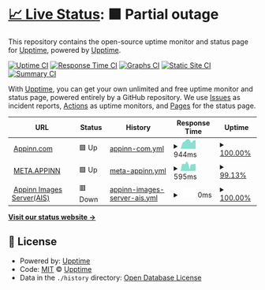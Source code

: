 # [📈 Live Status](https://status.appinn.com): <!--live status--> **🟧 Partial outage**

This repository contains the open-source uptime monitor and status page for [Upptime](https://upptime.js.org), powered by [Upptime](https://github.com/upptime/upptime).

[![Uptime CI](https://github.com/scavin/appinnuptime/workflows/Uptime%20CI/badge.svg)](https://github.com/scavin/appinnuptime/actions?query=workflow%3A%22Uptime+CI%22)
[![Response Time CI](https://github.com/scavin/appinnuptime/workflows/Response%20Time%20CI/badge.svg)](https://github.com/scavin/appinnuptime/actions?query=workflow%3A%22Response+Time+CI%22)
[![Graphs CI](https://github.com/scavin/appinnuptime/workflows/Graphs%20CI/badge.svg)](https://github.com/scavin/appinnuptime/actions?query=workflow%3A%22Graphs+CI%22)
[![Static Site CI](https://github.com/scavin/appinnuptime/workflows/Static%20Site%20CI/badge.svg)](https://github.com/scavin/appinnuptime/actions?query=workflow%3A%22Static+Site+CI%22)
[![Summary CI](https://github.com/scavin/appinnuptime/workflows/Summary%20CI/badge.svg)](https://github.com/scavin/appinnuptime/actions?query=workflow%3A%22Summary+CI%22)

With [Upptime](https://upptime.js.org), you can get your own unlimited and free uptime monitor and status page, powered entirely by a GitHub repository. We use [Issues](https://github.com/upptime/upptime/issues) as incident reports, [Actions](https://github.com/scavin/appinnuptime/actions) as uptime monitors, and [Pages](https://status.appinn.com) for the status page.

<!--start: status pages-->
<!-- This summary is generated by Upptime (https://github.com/upptime/upptime) -->
<!-- Do not edit this manually, your changes will be overwritten -->
<!-- prettier-ignore -->
| URL | Status | History | Response Time | Uptime |
| --- | ------ | ------- | ------------- | ------ |
| <img alt="" src="https://icons.duckduckgo.com/ip3/www.appinn.com.ico" height="13"> [Appinn.com](https://www.appinn.com) | 🟩 Up | [appinn-com.yml](https://github.com/scavin/appinnuptime/commits/HEAD/history/appinn-com.yml) | <details><summary><img alt="Response time graph" src="./graphs/appinn-com/response-time-week.png" height="20"> 944ms</summary><br><a href="https://status.appinn.com/history/appinn-com"><img alt="Response time 869" src="https://img.shields.io/endpoint?url=https%3A%2F%2Fraw.githubusercontent.com%2Fscavin%2Fappinnuptime%2FHEAD%2Fapi%2Fappinn-com%2Fresponse-time.json"></a><br><a href="https://status.appinn.com/history/appinn-com"><img alt="24-hour response time 1022" src="https://img.shields.io/endpoint?url=https%3A%2F%2Fraw.githubusercontent.com%2Fscavin%2Fappinnuptime%2FHEAD%2Fapi%2Fappinn-com%2Fresponse-time-day.json"></a><br><a href="https://status.appinn.com/history/appinn-com"><img alt="7-day response time 944" src="https://img.shields.io/endpoint?url=https%3A%2F%2Fraw.githubusercontent.com%2Fscavin%2Fappinnuptime%2FHEAD%2Fapi%2Fappinn-com%2Fresponse-time-week.json"></a><br><a href="https://status.appinn.com/history/appinn-com"><img alt="30-day response time 925" src="https://img.shields.io/endpoint?url=https%3A%2F%2Fraw.githubusercontent.com%2Fscavin%2Fappinnuptime%2FHEAD%2Fapi%2Fappinn-com%2Fresponse-time-month.json"></a><br><a href="https://status.appinn.com/history/appinn-com"><img alt="1-year response time 887" src="https://img.shields.io/endpoint?url=https%3A%2F%2Fraw.githubusercontent.com%2Fscavin%2Fappinnuptime%2FHEAD%2Fapi%2Fappinn-com%2Fresponse-time-year.json"></a></details> | <details><summary><a href="https://status.appinn.com/history/appinn-com">100.00%</a></summary><a href="https://status.appinn.com/history/appinn-com"><img alt="All-time uptime 99.87%" src="https://img.shields.io/endpoint?url=https%3A%2F%2Fraw.githubusercontent.com%2Fscavin%2Fappinnuptime%2FHEAD%2Fapi%2Fappinn-com%2Fuptime.json"></a><br><a href="https://status.appinn.com/history/appinn-com"><img alt="24-hour uptime 100.00%" src="https://img.shields.io/endpoint?url=https%3A%2F%2Fraw.githubusercontent.com%2Fscavin%2Fappinnuptime%2FHEAD%2Fapi%2Fappinn-com%2Fuptime-day.json"></a><br><a href="https://status.appinn.com/history/appinn-com"><img alt="7-day uptime 100.00%" src="https://img.shields.io/endpoint?url=https%3A%2F%2Fraw.githubusercontent.com%2Fscavin%2Fappinnuptime%2FHEAD%2Fapi%2Fappinn-com%2Fuptime-week.json"></a><br><a href="https://status.appinn.com/history/appinn-com"><img alt="30-day uptime 100.00%" src="https://img.shields.io/endpoint?url=https%3A%2F%2Fraw.githubusercontent.com%2Fscavin%2Fappinnuptime%2FHEAD%2Fapi%2Fappinn-com%2Fuptime-month.json"></a><br><a href="https://status.appinn.com/history/appinn-com"><img alt="1-year uptime 99.68%" src="https://img.shields.io/endpoint?url=https%3A%2F%2Fraw.githubusercontent.com%2Fscavin%2Fappinnuptime%2FHEAD%2Fapi%2Fappinn-com%2Fuptime-year.json"></a></details>
| <img alt="" src="https://icons.duckduckgo.com/ip3/meta.appinn.net.ico" height="13"> [META.APPINN](https://meta.appinn.net) | 🟩 Up | [meta-appinn.yml](https://github.com/scavin/appinnuptime/commits/HEAD/history/meta-appinn.yml) | <details><summary><img alt="Response time graph" src="./graphs/meta-appinn/response-time-week.png" height="20"> 595ms</summary><br><a href="https://status.appinn.com/history/meta-appinn"><img alt="Response time 583" src="https://img.shields.io/endpoint?url=https%3A%2F%2Fraw.githubusercontent.com%2Fscavin%2Fappinnuptime%2FHEAD%2Fapi%2Fmeta-appinn%2Fresponse-time.json"></a><br><a href="https://status.appinn.com/history/meta-appinn"><img alt="24-hour response time 635" src="https://img.shields.io/endpoint?url=https%3A%2F%2Fraw.githubusercontent.com%2Fscavin%2Fappinnuptime%2FHEAD%2Fapi%2Fmeta-appinn%2Fresponse-time-day.json"></a><br><a href="https://status.appinn.com/history/meta-appinn"><img alt="7-day response time 595" src="https://img.shields.io/endpoint?url=https%3A%2F%2Fraw.githubusercontent.com%2Fscavin%2Fappinnuptime%2FHEAD%2Fapi%2Fmeta-appinn%2Fresponse-time-week.json"></a><br><a href="https://status.appinn.com/history/meta-appinn"><img alt="30-day response time 635" src="https://img.shields.io/endpoint?url=https%3A%2F%2Fraw.githubusercontent.com%2Fscavin%2Fappinnuptime%2FHEAD%2Fapi%2Fmeta-appinn%2Fresponse-time-month.json"></a><br><a href="https://status.appinn.com/history/meta-appinn"><img alt="1-year response time 581" src="https://img.shields.io/endpoint?url=https%3A%2F%2Fraw.githubusercontent.com%2Fscavin%2Fappinnuptime%2FHEAD%2Fapi%2Fmeta-appinn%2Fresponse-time-year.json"></a></details> | <details><summary><a href="https://status.appinn.com/history/meta-appinn">99.13%</a></summary><a href="https://status.appinn.com/history/meta-appinn"><img alt="All-time uptime 99.78%" src="https://img.shields.io/endpoint?url=https%3A%2F%2Fraw.githubusercontent.com%2Fscavin%2Fappinnuptime%2FHEAD%2Fapi%2Fmeta-appinn%2Fuptime.json"></a><br><a href="https://status.appinn.com/history/meta-appinn"><img alt="24-hour uptime 100.00%" src="https://img.shields.io/endpoint?url=https%3A%2F%2Fraw.githubusercontent.com%2Fscavin%2Fappinnuptime%2FHEAD%2Fapi%2Fmeta-appinn%2Fuptime-day.json"></a><br><a href="https://status.appinn.com/history/meta-appinn"><img alt="7-day uptime 99.13%" src="https://img.shields.io/endpoint?url=https%3A%2F%2Fraw.githubusercontent.com%2Fscavin%2Fappinnuptime%2FHEAD%2Fapi%2Fmeta-appinn%2Fuptime-week.json"></a><br><a href="https://status.appinn.com/history/meta-appinn"><img alt="30-day uptime 99.80%" src="https://img.shields.io/endpoint?url=https%3A%2F%2Fraw.githubusercontent.com%2Fscavin%2Fappinnuptime%2FHEAD%2Fapi%2Fmeta-appinn%2Fuptime-month.json"></a><br><a href="https://status.appinn.com/history/meta-appinn"><img alt="1-year uptime 99.62%" src="https://img.shields.io/endpoint?url=https%3A%2F%2Fraw.githubusercontent.com%2Fscavin%2Fappinnuptime%2FHEAD%2Fapi%2Fmeta-appinn%2Fuptime-year.json"></a></details>
| <img alt="" src="https://icons.duckduckgo.com/ip3/static1.appinn.com.ico" height="13"> [Appinn Images Server(AIS)](https://static1.appinn.com) | 🟥 Down | [appinn-images-server-ais.yml](https://github.com/scavin/appinnuptime/commits/HEAD/history/appinn-images-server-ais.yml) | <details><summary><img alt="Response time graph" src="./graphs/appinn-images-server-ais/response-time-week.png" height="20"> 0ms</summary><br><a href="https://status.appinn.com/history/appinn-images-server-ais"><img alt="Response time 1414" src="https://img.shields.io/endpoint?url=https%3A%2F%2Fraw.githubusercontent.com%2Fscavin%2Fappinnuptime%2FHEAD%2Fapi%2Fappinn-images-server-ais%2Fresponse-time.json"></a><br><a href="https://status.appinn.com/history/appinn-images-server-ais"><img alt="24-hour response time 0" src="https://img.shields.io/endpoint?url=https%3A%2F%2Fraw.githubusercontent.com%2Fscavin%2Fappinnuptime%2FHEAD%2Fapi%2Fappinn-images-server-ais%2Fresponse-time-day.json"></a><br><a href="https://status.appinn.com/history/appinn-images-server-ais"><img alt="7-day response time 0" src="https://img.shields.io/endpoint?url=https%3A%2F%2Fraw.githubusercontent.com%2Fscavin%2Fappinnuptime%2FHEAD%2Fapi%2Fappinn-images-server-ais%2Fresponse-time-week.json"></a><br><a href="https://status.appinn.com/history/appinn-images-server-ais"><img alt="30-day response time 0" src="https://img.shields.io/endpoint?url=https%3A%2F%2Fraw.githubusercontent.com%2Fscavin%2Fappinnuptime%2FHEAD%2Fapi%2Fappinn-images-server-ais%2Fresponse-time-month.json"></a><br><a href="https://status.appinn.com/history/appinn-images-server-ais"><img alt="1-year response time 2308" src="https://img.shields.io/endpoint?url=https%3A%2F%2Fraw.githubusercontent.com%2Fscavin%2Fappinnuptime%2FHEAD%2Fapi%2Fappinn-images-server-ais%2Fresponse-time-year.json"></a></details> | <details><summary><a href="https://status.appinn.com/history/appinn-images-server-ais">100.00%</a></summary><a href="https://status.appinn.com/history/appinn-images-server-ais"><img alt="All-time uptime 93.65%" src="https://img.shields.io/endpoint?url=https%3A%2F%2Fraw.githubusercontent.com%2Fscavin%2Fappinnuptime%2FHEAD%2Fapi%2Fappinn-images-server-ais%2Fuptime.json"></a><br><a href="https://status.appinn.com/history/appinn-images-server-ais"><img alt="24-hour uptime 100.00%" src="https://img.shields.io/endpoint?url=https%3A%2F%2Fraw.githubusercontent.com%2Fscavin%2Fappinnuptime%2FHEAD%2Fapi%2Fappinn-images-server-ais%2Fuptime-day.json"></a><br><a href="https://status.appinn.com/history/appinn-images-server-ais"><img alt="7-day uptime 100.00%" src="https://img.shields.io/endpoint?url=https%3A%2F%2Fraw.githubusercontent.com%2Fscavin%2Fappinnuptime%2FHEAD%2Fapi%2Fappinn-images-server-ais%2Fuptime-week.json"></a><br><a href="https://status.appinn.com/history/appinn-images-server-ais"><img alt="30-day uptime 100.00%" src="https://img.shields.io/endpoint?url=https%3A%2F%2Fraw.githubusercontent.com%2Fscavin%2Fappinnuptime%2FHEAD%2Fapi%2Fappinn-images-server-ais%2Fuptime-month.json"></a><br><a href="https://status.appinn.com/history/appinn-images-server-ais"><img alt="1-year uptime 77.70%" src="https://img.shields.io/endpoint?url=https%3A%2F%2Fraw.githubusercontent.com%2Fscavin%2Fappinnuptime%2FHEAD%2Fapi%2Fappinn-images-server-ais%2Fuptime-year.json"></a></details>

<!--end: status pages-->

[**Visit our status website →**](https://status.appinn.com)

## 📄 License

- Powered by: [Upptime](https://github.com/upptime/upptime)
- Code: [MIT](./LICENSE) © [Upptime](https://upptime.js.org)
- Data in the `./history` directory: [Open Database License](https://opendatacommons.org/licenses/odbl/1-0/)
